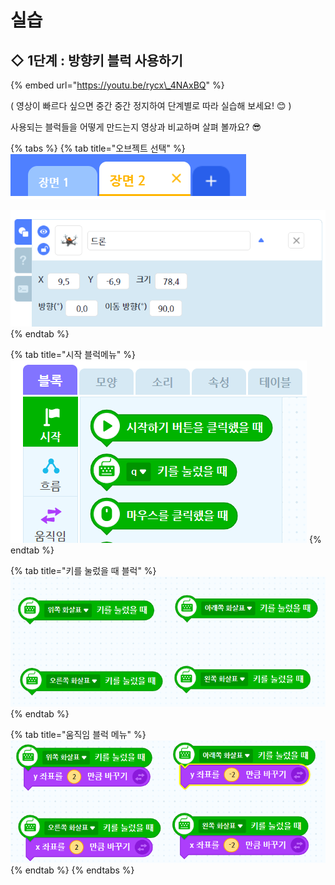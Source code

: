 # 실습

## ◇  1단계 : 방향키 블럭 사용하기

{% embed url="https://youtu.be/rycx\_4NAxBQ" %}

\( 영상이 빠르다 싶으면 중간 중간 정지하여 단계별로 따라 실습해 보세요! 😊 \)  


  
사용되는 블럭들을 어떻게 만드는지 영상과 비교하며 살펴 볼까요? 😎

{% tabs %}
{% tab title="오브젝트 선택" %}
![&#xC7A5;&#xBA74; 2&#xB97C; &#xC120;&#xD0DD;&#xD574; &#xC90D;&#xB2C8;&#xB2E4;! \(2&#xCC28;&#xC2DC; &#xC2E4;&#xC2B5;&#xC740; &#xC7A5;&#xBA74; 2&#xC5D0;&#xC11C; &#xC9C4;&#xD589;&#xB429;&#xB2C8;&#xB2E4;\)](../../.gitbook/assets/0.png)

![&#xB4DC;&#xB860; &#xC624;&#xBE0C;&#xC81D;&#xD2B8;&#xB97C; &#xC120;&#xD0DD;&#xD574; &#xC90D;&#xB2C8;&#xB2E4;! \(&#xB4DC;&#xB860;&#xACFC; &#xAD00;&#xB828;&#xB41C; &#xBE14;&#xB7ED; &#xCF54;&#xB529;&#xC740; &#xB4DC;&#xB860; &#xC624;&#xBE0C;&#xC81D;&#xD2B8;&#xB97C; &#xC120;&#xD0DD; &#xD6C4; &#xC9C4;&#xD589;!\)](../../.gitbook/assets/1%20%281%29.png)
{% endtab %}

{% tab title="시작 블럭메뉴" %}
![&#xBE14;&#xB7ED; &#xBA54;&#xB274; &#xC911; &#xC81C;&#xC77C; &#xCC98;&#xC74C; &#xC2DC;&#xC791; &#xBE14;&#xB7ED; &#xBA54;&#xB274;&#xB97C; &#xC120;&#xD0DD;&#xD574; &#xC90D;&#xB2C8;&#xB2E4;](../../.gitbook/assets/2%20%281%29.png)
{% endtab %}

{% tab title="키를 눌렀을 때 블럭" %}
![&#xD0A4;&#xB97C; &#xB20C;&#xB800;&#xC744; &#xB54C; &#xBE14;&#xB7ED;&#xC744; &#xAC00;&#xC838;&#xC640; &#xC704;,&#xC544;&#xB798;,&#xC624;&#xB978;&#xCABD;,&#xC67C;&#xCABD; 4&#xAC1C;&#xB85C; &#xB9CC;&#xB4E4;&#xC5B4; &#xC90D;&#xB2C8;&#xB2E4;](../../.gitbook/assets/3.png)
{% endtab %}

{% tab title="움직임 블럭 메뉴" %}
![&#xD0A4;&#xB97C; &#xB20C;&#xB800;&#xC744; &#xB54C; &#xBE14;&#xB7ED; &#xC544;&#xB798;&#xC5D0; &#xBC29;&#xD5A5;&#xC5D0; &#xB9DE;&#xB294; &#xC88C;&#xD45C; &#xBE14;&#xB7ED;&#xC744; &#xB123;&#xC5B4; &#xC90D;&#xB2C8;&#xB2E4;](../../.gitbook/assets/5.png)
{% endtab %}
{% endtabs %}

